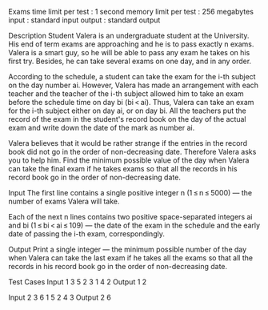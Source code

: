 Exams
time limit per test : 1 second
memory limit per test : 256 megabytes
input : standard input
output : standard output

Description
Student Valera is an undergraduate student at the University. His end of term exams are approaching and he is to pass exactly n exams. Valera is a smart guy, so he will be able to pass any exam he takes on his first try. Besides, he can take several exams on one day, and in any order.

According to the schedule, a student can take the exam for the i-th subject on the day number ai. However, Valera has made an arrangement with each teacher and the teacher of the i-th subject allowed him to take an exam before the schedule time on day bi (bi < ai). Thus, Valera can take an exam for the i-th subject either on day ai, or on day bi. All the teachers put the record of the exam in the student's record book on the day of the actual exam and write down the date of the mark as number ai.

Valera believes that it would be rather strange if the entries in the record book did not go in the order of non-decreasing date. Therefore Valera asks you to help him. Find the minimum possible value of the day when Valera can take the final exam if he takes exams so that all the records in his record book go in the order of non-decreasing date.

Input
The first line contains a single positive integer n (1 ≤ n ≤ 5000) — the number of exams Valera will take.

Each of the next n lines contains two positive space-separated integers ai and bi (1 ≤ bi < ai ≤ 109) — the date of the exam in the schedule and the early date of passing the i-th exam, correspondingly.

Output
Print a single integer — the minimum possible number of the day when Valera can take the last exam if he takes all the exams so that all the records in his record book go in the order of non-decreasing date.

Test Cases 
Input 1 
3
5 2
3 1
4 2
Output 1
2

Input 2
3
6 1
5 2
4 3
Output 2 
6